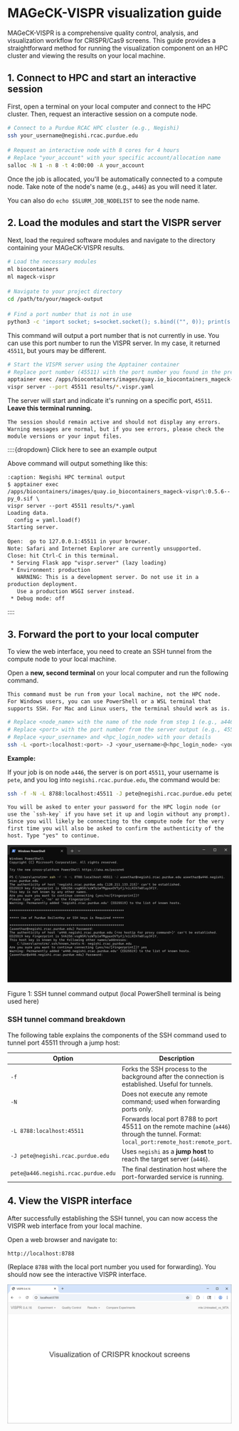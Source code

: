 # MAGeCK-VISPR visualization guide

MAGeCK-VISPR is a comprehensive quality control, analysis, and visualization workflow for CRISPR/Cas9 screens. This guide provides a straightforward method for running the visualization component on an HPC cluster and viewing the results on your local machine.

## 1. Connect to HPC and start an interactive session

First, open a terminal on your local computer and connect to the HPC cluster. Then, request an interactive session on a compute node.

```bash
# Connect to a Purdue RCAC HPC cluster (e.g., Negishi)
ssh your_username@negishi.rcac.purdue.edu

# Request an interactive node with 8 cores for 4 hours
# Replace "your_account" with your specific account/allocation name
salloc -N 1 -n 8 -t 4:00:00 -A your_account
```

Once the job is allocated, you'll be automatically connected to a compute node. Take note of the node's name (e.g., `a446`) as you will need it later.

You can also do `echo $SLURM_JOB_NODELIST` to see the node name.


## 2. Load the modules and start the VISPR server

Next, load the required software modules and navigate to the directory containing your MAGeCK-VISPR results.

```bash
# Load the necessary modules
ml biocontainers
ml mageck-vispr

# Navigate to your project directory
cd /path/to/your/mageck-output

# Find a port number that is not in use
python3 -c 'import socket; s=socket.socket(); s.bind(("", 0)); print(s.getsockname()[1]); s.close()'
```

This command will output a port number that is not currently in use. You can use this port number to run the VISPR server. In my case, it returned `45511`, but yours may be different.



```bash
# Start the VISPR server using the Apptainer container
# Replace port number (45511) with the port number you found in the previous step
apptainer exec /apps/biocontainers/images/quay.io_biocontainers_mageck-vispr\:0.5.6--py_0.sif \
vispr server --port 45511 results/*.vispr.yaml
```

The server will start and indicate it's running on a specific port, `45511`. **Leave this terminal running.**


```{warning}
The session should remain active and should not display any errors. Warning messages are normal, but if you see errors, please check the module versions or your input files.
```


::::{dropdown} Click here to see an example output

Above command will output something like this:

```{code-block} bash
:caption: Negishi HPC terminal output
$ apptainer exec /apps/biocontainers/images/quay.io_biocontainers_mageck-vispr\:0.5.6--py_0.sif \
vispr server --port 45511 results/*.yaml
Loading data.
  config = yaml.load(f)
Starting server.

Open:  go to 127.0.0.1:45511 in your browser.
Note: Safari and Internet Explorer are currently unsupported.
Close: hit Ctrl-C in this terminal.
 * Serving Flask app "vispr.server" (lazy loading)
 * Environment: production
   WARNING: This is a development server. Do not use it in a production deployment.
   Use a production WSGI server instead.
 * Debug mode: off

```
::::




## 3. Forward the port to your local computer

To view the web interface, you need to create an SSH tunnel from the compute node to your local machine.

Open a **new, second terminal** on your local computer and run the following command.

```{important}
This command must be run from your local machine, not the HPC node. For Windows users, you can use PowerShell or a WSL terminal that supports SSH. For Mac and Linux users, the terminal should work as is.
```

```bash
# Replace <node_name> with the name of the node from step 1 (e.g., a446.negishi.rcac.purdue.edu)
# Replace <port> with the port number from the server output (e.g., 45511)
# Replace <your_username> and <hpc_login_node> with your details
ssh -L <port>:localhost:<port> -J <your_username>@<hpc_login_node> <your_username>@<node_name>
```

**Example:**

If your job is on node `a446`, the server is on port `45511`, your username is `pete`, and you log into `negishi.rcac.purdue.edu`, the command would be:

```bash
ssh -f -N -L 8788:localhost:45511 -J pete@negishi.rcac.purdue.edu pete@a446.negishi.rcac.purdue.edu
```

```{note}
You will be asked to enter your password for the HPC login node (or use the `ssh-key` if you have set it up and login without any prompt). Since you will likely be connecting to the compute node for the very first time you will also be asked to confirm the authenticity of the host. Type "yes" to continue.
```


![PowerShellTerminal](assets/figures/vispr_powershell-terminal.png)

Figure 1: SSH tunnel command output (local PowerShell terminal is being used here)

### SSH tunnel command breakdown

The following table explains the components of the SSH command used to tunnel port 45511 through a jump host:

| Option | Description |
|--------|-------------|
| `-f` | Forks the SSH process to the background after the connection is established. Useful for tunnels. |
| `-N` | Does not execute any remote command; used when forwarding ports only. |
| `-L 8788:localhost:45511` | Forwards local port 8788 to port 45511 on the remote machine (`a446`) through the tunnel. Format: `local_port:remote_host:remote_port`. |
| `-J pete@negishi.rcac.purdue.edu` | Uses `negishi` as a **jump host** to reach the target server (`a446`). |
| `pete@a446.negishi.rcac.purdue.edu` | The final destination host where the port-forwarded service is running. |



## 4. View the VISPR interface
After successfully establishing the SSH tunnel, you can now access the VISPR web interface from your local machine.

Open a web browser and navigate to:

```
http://localhost:8788
```

(Replace `8788` with the local port number you used for forwarding). You should now see the interactive VISPR interface.

![VISPR interface](assets/figures/vispr_vispr-interface.png)